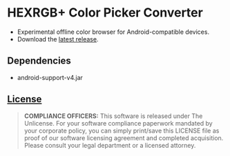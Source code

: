 # HEXRGB+ Color Picker Converter
  + Experimental offline color browser for Android-compatible devices.
  + Download the [latest release][latest_release].

## Dependencies
  + android-support-v4.jar

## [License][license_link]

> **COMPLIANCE OFFICERS:**  This software is released under The Unlicense. For your software compliance paperwork mandated by your corporate policy, you can simply print/save this LICENSE file as proof of our software licensing agreement and completed acquisition. Please consult your legal department or a licensed attorney.

[license_link]: LICENSE
[latest_release]: ../../releases/latest
